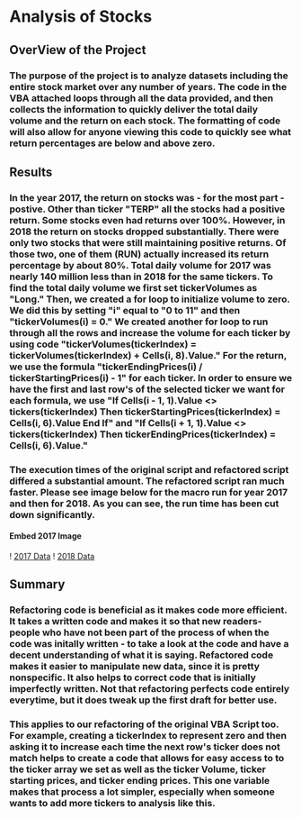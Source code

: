 # Analysis of Stocks
## OverView of the Project
### The purpose of the project is to analyze datasets including the entire stock market over any number of years. The code in the VBA attached loops through all the data provided, and then collects the information to quickly deliver the total daily volume and the return on each stock. The formatting of code will also allow for anyone viewing this code to quickly see what return percentages are below and above zero. 
## Results
### In the year 2017, the return on stocks was - for the most part - postive. Other than ticker "TERP" all the stocks had a positive return. Some stocks even had returns over 100%. However, in 2018 the return on stocks dropped substantially. There were only two stocks that were still maintaining positive returns. Of those two, one of them (RUN) actually increased its return percentage by about 80%. Total daily volume for 2017 was nearly 140 million less than in 2018 for the same tickers. To find the total daily volume we first set tickerVolumes as "Long." Then, we created a for loop to initialize volume to zero. We did this by setting "i" equal to "0 to 11" and then "tickerVolumes(i) = 0." We created another for loop to run through all the rows and increase the volume for each ticker by using code   "tickerVolumes(tickerIndex) = tickerVolumes(tickerIndex) + Cells(i, 8).Value." For the return, we use the formula "tickerEndingPrices(i) / tickerStartingPrices(i) - 1" for each ticker. In order to ensure we have the first and last row's of the selected ticker we want for each formula, we use "If Cells(i - 1, 1).Value <> tickers(tickerIndex) Then tickerStartingPrices(tickerIndex) = Cells(i, 6).Value End If" and  "If Cells(i + 1, 1).Value <> tickers(tickerIndex) Then tickerEndingPrices(tickerIndex) = Cells(i, 6).Value." 
### The execution times of the original script and refactored script differed a substantial amount. The refactored script ran much faster. Please see image below for the macro run for year 2017 and then for 2018. As you can see, the run time has been cut down significantly. 
#### Embed 2017 Image
! [2017 Data](Resources/VBA_Challenge_2017.png)
! [2018 Data](Resources/VBA_Challenge_2018.png)
## Summary
### Refactoring code is beneficial as it makes code more efficient. It takes a written code and makes it so that new readers- people who have not been part of the process of when the code was initally written - to take a look at the code and have a decent understanding of what it is saying. Refactored code makes it easier to manipulate new data, since it is pretty nonspecific. It also helps to correct code that is initially imperfectly written. Not that refactoring perfects code entirely everytime, but it does tweak up the first draft for better use. 
### This applies to our refactoring of the original VBA Script too. For example, creating a tickerIndex to represent zero and then asking it to increase each time the next row's ticker does not match helps to create a code that allows for easy access to to the ticker array we set as well as the ticker Volume, ticker starting prices, and ticker ending prices. This one variable makes that process a lot simpler, especially when someone wants to add more tickers to analysis like this.